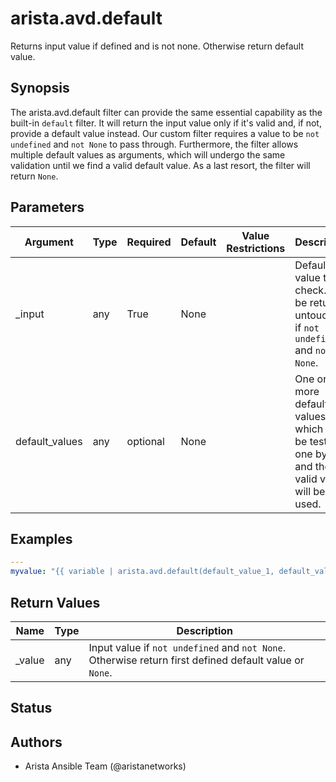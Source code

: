 # arista.avd.default

Returns input value if defined and is not none\. Otherwise return default value\.

## Synopsis

The arista\.avd\.default filter can provide the same essential capability as the built\-in <code>default</code> filter\.
It will return the input value only if it\'s valid and\, if not\, provide a default value instead\.
Our custom filter requires a value to be <code>not undefined</code> and <code>not None</code> to pass through\.
Furthermore\, the filter allows multiple default values as arguments\, which will undergo the same validation until we find a valid default value\.
As a last resort\, the filter will return <code>None</code>\.

## Parameters

| Argument | Type | Required | Default | Value Restrictions | Description |
| -------- | ---- | -------- | ------- | ------------------ | ----------- |
| _input | any | True | None |  | Default value to check\. Will be returned untouched if <code>not undefined</code> and <code>not None</code>\. |
| default_values | any | optional | None |  | One or more default values which will be tested one by one and the first valid value will be used\. |

## Examples

```yaml
---
myvalue: "{{ variable | arista.avd.default(default_value_1, default_value_2) }}"
```

## Return Values

| Name | Type | Description |
| ---- | ---- | ----------- |
| _value | any | Input value if <code>not undefined</code> and <code>not None</code>\. Otherwise return first defined default value or <code>None</code>\. |

## Status

## Authors

- Arista Ansible Team (@aristanetworks)
